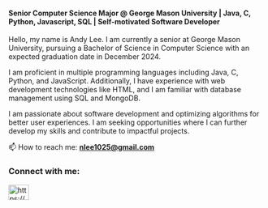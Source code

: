 <h4 align="left">Senior Computer Science Major @ George Mason University | Java, C, Python, Javascript, SQL | Self-motivated Software Developer</h4>

Hello, my name is Andy Lee. I am currently a senior at George Mason University, pursuing a Bachelor of Science in Computer Science with an expected graduation date in December 2024.

I am proficient in multiple programming languages including Java, C, Python, and JavaScript. Additionally, I have experience with web development technologies like HTML, and I am familiar with database management using SQL and MongoDB.

I am passionate about software development and optimizing algorithms for better user experiences. I am seeking opportunities where I can further develop my skills and contribute to impactful projects.

📫 How to reach me: **nlee1025@gmail.com**

<h3 align="left">Connect with me:</h3>
<p align="left">
<a href="https://linkedin.com/in/namkyu-lee/" target="blank"><img align="center" src="https://raw.githubusercontent.com/rahuldkjain/github-profile-readme-generator/master/src/images/icons/Social/linked-in-alt.svg" alt="https://www.linkedin.com/in/namkyu-lee/" height="30" width="40" /></a>
</p>
